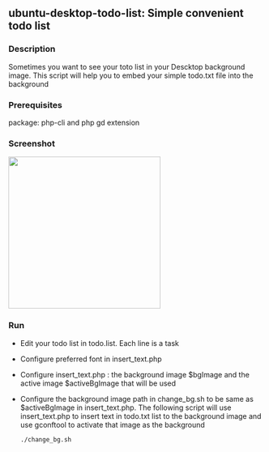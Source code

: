 ## ubuntu-desktop-todo-list: Simple convenient todo list


### Description

Sometimes you want to see your toto list in your Descktop background image. This script will help you to embed your simple todo.txt file into the background


### Prerequisites

package: php-cli and php <a ref="http://php.net/manual/en/book.image.php">gd</a> extension

### Screenshot

<a href='http://www.clu3.com/wp-content/uploads/2011/08/active-1024x768.jpg'><img src="http://www.clu3.com/wp-content/uploads/2011/08/active-300x225.jpg" width=300></a>


### Run

* Edit your todo list in todo.list. Each line is a task


* Configure preferred font in insert_text.php


* Configure insert_text.php : the background image $bgImage and the active image $activeBgImage that will be used


* Configure the background image path in change_bg.sh to be same as $activeBgImage in insert_text.php. The following script will use insert_text.php to insert text in todo.txt list to the background image and use gconftool to activate that image as the background 


    `./change_bg.sh`


